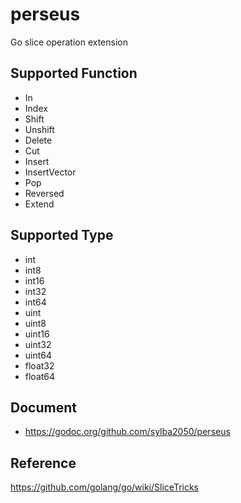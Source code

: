 # perseus

Go slice operation extension

## Supported Function  

 * In
 * Index
 * Shift
 * Unshift
 * Delete
 * Cut
 * Insert
 * InsertVector
 * Pop
 * Reversed
 * Extend
 
## Supported Type  

 * int
 * int8
 * int16
 * int32
 * int64
 * uint
 * uint8
 * uint16
 * uint32
 * uint64
 * float32
 * float64

## Document

 * https://godoc.org/github.com/sylba2050/perseus

 ## Reference  

 https://github.com/golang/go/wiki/SliceTricks
